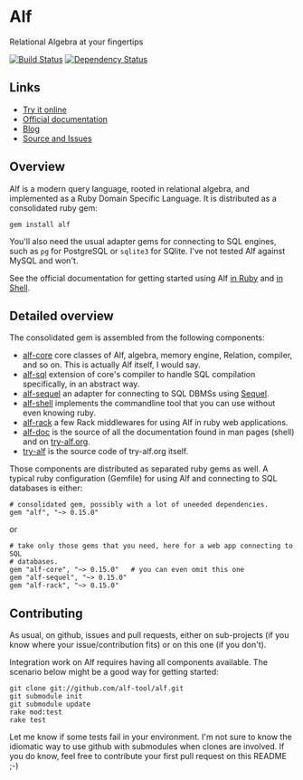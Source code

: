 # Alf

Relational Algebra at your fingertips

[![Build Status](https://secure.travis-ci.org/alf-tool/alf.png)](http://travis-ci.org/alf-tool/alf)
[![Dependency Status](https://gemnasium.com/alf-tool/alf.png)](https://gemnasium.com/alf-tool/alf)

## Links

* [Try it online](http://www.try-alf.org/)
* [Official documentation](http://www.try-alf.org/doc/)
* [Blog](http://www.try-alf.org/blog/)
* [Source and Issues](http://github.com/alf-tool/alf)

## Overview

Alf is a modern query language, rooted in relational algebra, and implemented
as a Ruby Domain Specific Language. It is distributed as a consolidated ruby
gem:

```
gem install alf
```

You'll also need the usual adapter gems for connecting to SQL engines, such as
`pg` for PostgreSQL or `sqlite3` for SQlite. I've not tested Alf against MySQL
and won't.

See the official documentation for getting started using Alf
[in Ruby](http://www.try-alf.org/doc/pages/alf-in-ruby) and
[in Shell](http://www.try-alf.org/doc/pages/alf-in-shell).

## Detailed overview

The consolidated gem is assembled from the following components:

* [alf-core](http://github.com/alf-tool/alf-core) core classes of Alf,
  algebra, memory engine, Relation, compiler, and so on. This is actually Alf
  itself, I would say.
* [alf-sql](http://github.com/alf-tool/alf-sql) extension of core's compiler
  to handle SQL compilation specifically, in an abstract way.
* [alf-sequel](http://github.com/alf-tool/alf-sequel) an adapter for
  connecting to SQL DBMSs using [Sequel](http://sequel.rubyforge.org/).
* [alf-shell](http://github.com/alf-tool/alf-shell) implements the commandline
  tool that you can use without even knowing ruby.
* [alf-rack](http://github.com/alf-tool/alf-rack) a few Rack middlewares for
  using Alf in ruby web applications.
* [alf-doc](http://github.com/alf-tool/alf-doc) is the source of all the
  documentation found in man pages (shell) and on [try-alf.org](http://www.try-alf.org/).
* [try-alf](http://github.com/alf-tool/try-alf) is the source code of try-alf.org
  itself.

Those components are distributed as separated ruby gems as well. A typical
ruby configuration (Gemfile) for using Alf and connecting to SQL databases is
either:

```
# consolidated gem, possibly with a lot of uneeded dependencies.
gem "alf", "~> 0.15.0"
```

or

```
# take only those gems that you need, here for a web app connecting to SQL
# databases.
gem "alf-core", "~> 0.15.0"   # you can even omit this one
gem "alf-sequel", "~> 0.15.0"
gem "alf-rack", "~> 0.15.0"
```

## Contributing

As usual, on github, issues and pull requests, either on sub-projects (if you
know where your issue/contribution fits) or on this one (if you don't).

Integration work on Alf requires having all components available. The scenario
below might be a good way for getting started:

```
git clone git://github.com/alf-tool/alf.git
git submodule init
git submodule update
rake mod:test
rake test
```

Let me know if some tests fail in your environment. I'm not sure to know the
idiomatic way to use github with submodules when clones are involved. If you
do know, feel free to contribute your first pull request on this README ;-)
